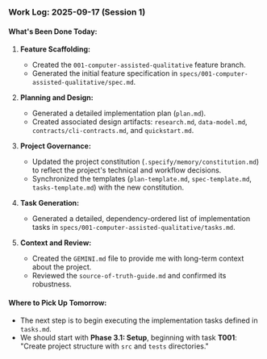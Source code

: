 ### Work Log: 2025-09-17 (Session 1)

#### What's Been Done Today:

1.  **Feature Scaffolding:**
    *   Created the `001-computer-assisted-qualitative` feature branch.
    *   Generated the initial feature specification in `specs/001-computer-assisted-qualitative/spec.md`.

2.  **Planning and Design:**
    *   Generated a detailed implementation plan (`plan.md`).
    *   Created associated design artifacts: `research.md`, `data-model.md`, `contracts/cli-contracts.md`, and `quickstart.md`.

3.  **Project Governance:**
    *   Updated the project constitution (`.specify/memory/constitution.md`) to reflect the project's technical and workflow decisions.
    *   Synchronized the templates (`plan-template.md`, `spec-template.md`, `tasks-template.md`) with the new constitution.

4.  **Task Generation:**
    *   Generated a detailed, dependency-ordered list of implementation tasks in `specs/001-computer-assisted-qualitative/tasks.md`.

5.  **Context and Review:**
    *   Created the `GEMINI.md` file to provide me with long-term context about the project.
    *   Reviewed the `source-of-truth-guide.md` and confirmed its robustness.

#### Where to Pick Up Tomorrow:

*   The next step is to begin executing the implementation tasks defined in `tasks.md`.
*   We should start with **Phase 3.1: Setup**, beginning with task **T001**: "Create project structure with `src` and `tests` directories."
